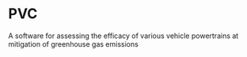 # PVC
A software for assessing the efficacy of various vehicle powertrains at mitigation of greenhouse gas emissions
